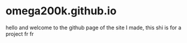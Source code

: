 # omega200k.github.io
hello and welcome to the github page of the site I made, this shi is for a project fr fr
